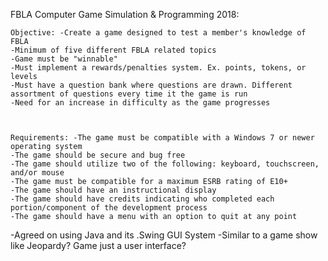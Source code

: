 FBLA Computer Game Simulation & Programming 2018:


    Objective: -Create a game designed to test a member's knowledge of FBLA
    -Minimum of five different FBLA related topics
    -Game must be "winnable"
    -Must implement a rewards/penalties system. Ex. points, tokens, or levels
    -Must have a question bank where questions are drawn. Different assortment of questions every time it the game is run
    -Need for an increase in difficulty as the game progresses
    
    
    
    Requirements: -The game must be compatible with a Windows 7 or newer operating system
    -The game should be secure and bug free
    -The game should utilize two of the following: keyboard, touchscreen, and/or mouse
    -The game must be compatible for a maximum ESRB rating of E10+
    -The game should have an instructional display
    -The game should have credits indicating who completed each portion/component of the development process
    -The game should have a menu with an option to quit at any point


-Agreed on using Java and its .Swing GUI System
-Similar to a game show like Jeopardy? Game just a user interface?


